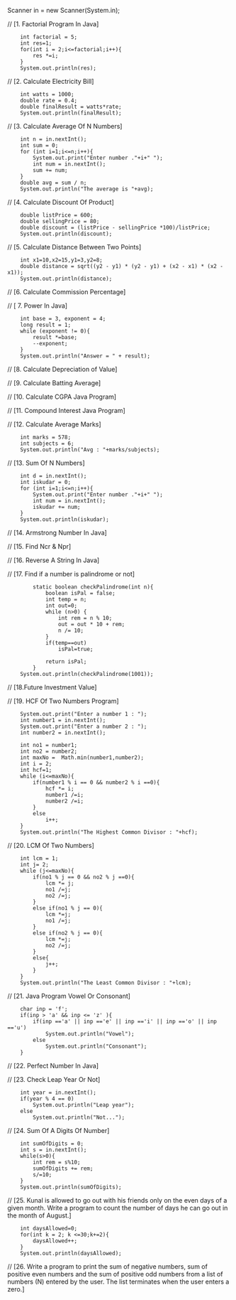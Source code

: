 Scanner in = new Scanner(System.in);

//        [1. Factorial Program In Java]

        int factorial = 5;
        int res=1;
        for(int i = 2;i<=factorial;i++){
            res *=i;
        }
        System.out.println(res);

//        [2. Calculate Electricity Bill]

        int watts = 1000;
        double rate = 0.4;
        double finalResult = watts*rate;
        System.out.println(finalResult);

//        [3. Calculate Average Of N Numbers]

        int n = in.nextInt();
        int sum = 0;
        for (int i=1;i<=n;i++){
            System.out.print("Enter number ."+i+" ");
            int num = in.nextInt();
            sum += num;
        }
        double avg = sum / n;
        System.out.println("The average is "+avg);

//       [4. Calculate Discount Of Product]

        double listPrice = 600;
        double sellingPrice = 80;
        double discount = (listPrice - sellingPrice *100)/listPrice;
        System.out.println(discount);

//       [5. Calculate Distance Between Two Points]

        int x1=10,x2=15,y1=3,y2=8;
        double distance = sqrt((y2 - y1) * (y2 - y1) + (x2 - x1) * (x2 - x1));
        System.out.println(distance);

//        [6. Calculate Commission Percentage]

//        [ 7. Power In Java]

        int base = 3, exponent = 4;
        long result = 1;
        while (exponent != 0){
            result *=base;
            --exponent;
        }
        System.out.println("Answer = " + result);

//        [8. Calculate Depreciation of Value]

//        [9. Calculate Batting Average]

//        [10. Calculate CGPA Java Program]

//        [11. Compound Interest Java Program]

//        [12. Calculate Average Marks]

        int marks = 578;
        int subjects = 6;
        System.out.println("Avg : "+marks/subjects);

//        [13. Sum Of N Numbers]

        int d = in.nextInt();
        int iskudar = 0;
        for (int i=1;i<=n;i++){
            System.out.print("Enter number ."+i+" ");
            int num = in.nextInt();
            iskudar += num;
        }
        System.out.println(iskudar);

//        [14. Armstrong Number In Java]

//        [15. Find Ncr & Npr]

//        [16. Reverse A String In Java]


//        [17. Find if a number is palindrome or not]

            static boolean checkPalindrome(int n){
                boolean isPal = false;
                int temp = n;
                int out=0;
                while (n>0) {
                    int rem = n % 10;
                    out = out * 10 + rem;
                    n /= 10;
                }
                if(temp==out)
                    isPal=true;

                return isPal;
            }
        System.out.println(checkPalindrome(1001));

//        [18.Future Investment Value]

//        [19. HCF Of Two Numbers Program]

        System.out.print("Enter a number 1 : ");
        int number1 = in.nextInt();
        System.out.print("Enter a number 2 : ");
        int number2 = in.nextInt();

        int no1 = number1;
        int no2 = number2;
        int maxNo =  Math.min(number1,number2);
        int i = 2;
        int hcf=1;
        while (i<=maxNo){
            if(number1 % i == 0 && number2 % i ==0){
                hcf *= i;
                number1 /=i;
                number2 /=i;
            }
            else
                i++;
        }
        System.out.println("The Highest Common Divisor : "+hcf);

//       [20. LCM Of Two Numbers]

        int lcm = 1;
        int j= 2;
        while (j<=maxNo){
            if(no1 % j == 0 && no2 % j ==0){
                lcm *= j;
                no1 /=j;
                no2 /=j;
            }
            else if(no1 % j == 0){
                lcm *=j;
                no1 /=j;
            }
            else if(no2 % j == 0){
                lcm *=j;
                no2 /=j;
            }
            else{
                j++;
            }
        }
        System.out.println("The Least Common Divisor : "+lcm);

//        [21. Java Program Vowel Or Consonant]

        char inp = 'f';
        if(inp > 'a' && inp <= 'z' ){
            if(inp =='a' || inp =='e' || inp =='i' || inp =='o' || inp =='u')
                System.out.println("Vowel");
            else
                System.out.println("Consonant");
        }
//        [22. Perfect Number In Java]

//       [23. Check Leap Year Or Not]

        int year = in.nextInt();
        if(year % 4 == 0)
            System.out.println("Leap year");
        else
            System.out.println("Not...");
//        [24. Sum Of A Digits Of Number]

        int sumOfDigits = 0;
        int s = in.nextInt();
        while(s>0){
            int rem = s%10;
            sumOfDigits += rem;
            s/=10;
        }
        System.out.println(sumOfDigits);
        
//       [25. Kunal is allowed to go out with his friends only on the even days of a given month. Write a program to count the number of days he can go out in the month of August.]

        int daysAllowed=0;
        for(int k = 2; k <=30;k+=2){
            daysAllowed++;
        }
        System.out.println(daysAllowed);

//        [26. Write a program to print the sum of negative numbers, sum of positive even numbers and the sum of positive odd numbers from a list of numbers (N) entered by the user. The list terminates when the user enters a zero.]

    